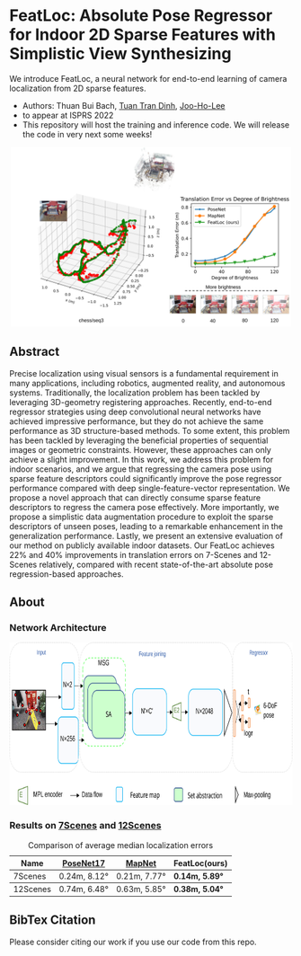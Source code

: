 # FeatLoc: Absolute Pose Regressor for Indoor 2D Sparse Features with Simplistic View Synthesizing
We introduce FeatLoc, a neural network for end-to-end learning of camera localization from 2D sparse features. 
  * Authors: Thuan Bui Bach, [Tuan Tran Dinh](https://sites.google.com/view/tuantd), [Joo-Ho-Lee](https://research-db.ritsumei.ac.jp/rithp/k03/resid/S000220)
  * to appear at ISPRS 2022
  * This repository will host the training and inference code. We will release the code in very next some weeks!

<p align="center">
<img src="https://github.com/ais-lab/FeatLoc/blob/main/doc/fig1.svg" width="500" height="320">
<p>
 
## Abstract
Precise localization using visual sensors is a fundamental requirement in many applications, including robotics, augmented reality, and autonomous systems. Traditionally, the localization problem has been tackled by leveraging 3D-geometry registering approaches. Recently, end-to-end regressor strategies using deep convolutional neural networks have achieved impressive performance, but they do not achieve the same performance as 3D structure-based methods. To some extent, this problem has been tackled by leveraging the beneficial properties of sequential images or geometric constraints. However, these approaches can only achieve a slight improvement. In this work, we address this problem for indoor scenarios, and we argue that regressing the camera pose using sparse feature descriptors could significantly improve the pose regressor performance compared with deep single-feature-vector representation. We propose a novel approach that can directly consume sparse feature descriptors to regress the camera pose effectively. More importantly, we propose a simplistic data augmentation procedure to exploit the sparse descriptors of unseen poses, leading to a remarkable enhancement in the generalization performance. Lastly, we present an extensive evaluation of our method on publicly available indoor datasets. Our FeatLoc achieves 22% and 40% improvements in translation errors on 7-Scenes and 12-Scenes relatively, compared with recent state-of-the-art absolute pose regression-based approaches. 
 
## About
### Network Architecture

<p align="center">
<img src="https://github.com/ais-lab/FeatLoc/blob/main/doc/fig4.svg" width="800" height="290">
<p>

### Results on [7Scenes](https://www.microsoft.com/en-us/research/project/rgb-d-dataset-7-scenes/) and [12Scenes](http://graphics.stanford.edu/projects/reloc/)


 <div align="center">
 <table>
  <caption>Comparison of average median localization errors</caption>
  <thead>
    <tr>
      <th> Name </th>
      <th><a href="https://arxiv.org/abs/1704.00390">PoseNet17</a></th>
      <th><a href="https://arxiv.org/abs/1712.03342">MapNet</a></th>
      <th> FeatLoc(ours) </th>
    </tr>
  </thead>
  <tbody>
    <tr>
      <td>7Scenes</td>
      <td> 0.24m, 8.12° </td>
      <td> 0.21m, 7.77° </td>
      <td> <strong>0.14m, 5.89°</strong></td>
    </tr>
  </tbody>
   <tbody>
    <tr>
      <td>12Scenes</td>
      <td> 0.74m, 6.48° </td>
      <td> 0.63m, 5.85° </td>
      <td><strong> 0.38m, 5.04° </strong></td>
    </tr>
  </tbody>
</table>
</div>



## BibTex Citation 
Please consider citing our work if you use our code from this repo.
 

